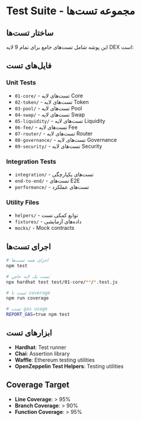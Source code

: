 # Test Suite - مجموعه تست‌ها

## ساختار تست‌ها

این پوشه شامل تست‌های جامع برای تمام 9 لایه DEX است:

## فایل‌های تست

### Unit Tests
- `01-core/` - تست‌های لایه Core
- `02-token/` - تست‌های لایه Token
- `03-pool/` - تست‌های لایه Pool
- `04-swap/` - تست‌های لایه Swap
- `05-liquidity/` - تست‌های لایه Liquidity
- `06-fee/` - تست‌های لایه Fee
- `07-router/` - تست‌های لایه Router
- `08-governance/` - تست‌های لایه Governance
- `09-security/` - تست‌های لایه Security

### Integration Tests
- `integration/` - تست‌های یکپارچگی
- `end-to-end/` - تست‌های E2E
- `performance/` - تست‌های عملکرد

### Utility Files
- `helpers/` - توابع کمکی تست
- `fixtures/` - داده‌های آزمایشی
- `mocks/` - Mock contracts

## اجرای تست‌ها

```bash
# اجرای همه تست‌ها
npm test

# تست یک لایه خاص
npx hardhat test test/01-core/**/*.test.js

# تست با coverage
npm run coverage

# تست gas usage
REPORT_GAS=true npm test
```

## ابزارهای تست

- **Hardhat**: Test runner
- **Chai**: Assertion library
- **Waffle**: Ethereum testing utilities
- **OpenZeppelin Test Helpers**: Testing utilities

## Coverage Target

- **Line Coverage**: > 95%
- **Branch Coverage**: > 90%
- **Function Coverage**: > 95% 